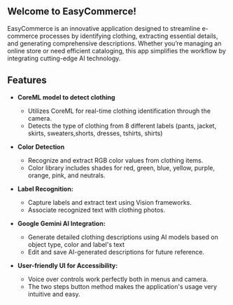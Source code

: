 ## Welcome to EasyCommerce!
EasyCommerce is an innovative application designed to streamline e-commerce processes by identifying clothing, extracting essential details, and generating comprehensive descriptions. Whether you’re managing an online store or need efficient cataloging, this app simplifies the workflow by integrating cutting-edge AI technology.

## Features
- **CoreML model to detect clothing**
  - Utilizes CoreML for real-time clothing identification through the camera.
  -	Detects the type of clothing from 8 different labels (pants, jacket, skirts, sweaters,shorts, dresses, tshirts, shirts)
- **Color Detection**
  - Recognize and extract RGB color values from clothing items.
  - Color library includes shades for red, green, blue, yellow, purple, orange, pink, and neutrals.
- **Label Recognition:**
  - Capture labels and extract text using Vision frameworks.
  - Associate recognized text with clothing photos.

- **Google Gemini AI Integration:**
  - Generate detailed clothing descriptions using AI models based on object type, color and label's text
  - Edit and save AI-generated descriptions for future reference.

- **User-friendly UI for Accessibility:**
  - Voice over controls work perfectly both in menus and camera.
  - The two steps button method makes the application's usage very intuitive and easy.
  


